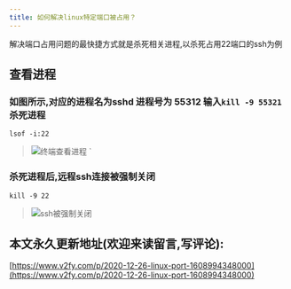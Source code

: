 ```yaml
---
title: 如何解决linux特定端口被占用？
---
```






解决端口占用问题的最快捷方式就是杀死相关进程,以杀死占用22端口的ssh为例

## 查看进程


### 如图所示,对应的进程名为sshd 进程号为 55312 输入`kill -9 55321` 杀死进程

`lsof -i:22`


> ![终端查看进程](https://www.v2fy.com/asset/0i/jikemiji/jikemiji-md/2020-12-26-linux-port-1608994348000.assets/3203841-7f58997d3a3d09be.png)
> `

### 杀死进程后,远程ssh连接被强制关闭

`kill -9 22`

> ![ssh被强制关闭](https://www.v2fy.com/asset/0i/jikemiji/jikemiji-md/2020-12-26-linux-port-1608994348000.assets/3203841-fcb11649f1990a29.png)



## 本文永久更新地址(欢迎来读留言,写评论):

[https://www.v2fy.com/p/2020-12-26-linux-port-1608994348000](https://www.v2fy.com/p/2020-12-26-linux-port-1608994348000)

